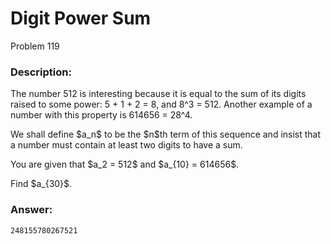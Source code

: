 # Digit Power Sum
Problem 119
### Description:
<p>The number 512 is interesting because it is equal to the sum of its digits raised to some power: 5 + 1 + 2 = 8, and 8^3 = 512. Another example of a number with this property is 614656 = 28^4.</p>
<p>We shall define $a_n$ to be the $n$th term of this sequence and insist that a number must contain at least two digits to have a sum.</p>
<p>You are given that $a_2 = 512$ and $a_{10} = 614656$.</p>
<p>Find $a_{30}$.</p>

### Answer:
```
248155780267521
```
